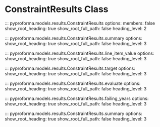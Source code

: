 # ConstraintResults Class

::: pyproforma.models.results.ConstraintResults
    options:
      members: false
      show_root_heading: true
      show_root_full_path: false
      heading_level: 2

::: pyproforma.models.results.ConstraintResults.summary
    options:
      show_root_heading: true
      show_root_full_path: false
      heading_level: 3

::: pyproforma.models.results.ConstraintResults.line_item_value
    options:
      show_root_heading: true
      show_root_full_path: false
      heading_level: 3

::: pyproforma.models.results.ConstraintResults.target
    options:
      show_root_heading: true
      show_root_full_path: false
      heading_level: 3

::: pyproforma.models.results.ConstraintResults.evaluate
    options:
      show_root_heading: true
      show_root_full_path: false
      heading_level: 3

::: pyproforma.models.results.ConstraintResults.failing_years
    options:
      show_root_heading: true
      show_root_full_path: false
      heading_level: 3

::: pyproforma.models.results.ConstraintResults.summary
    options:
      show_root_heading: true
      show_root_full_path: false
      heading_level: 3

